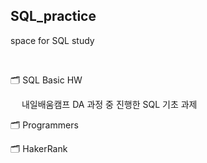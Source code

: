 ## SQL_practice
space for SQL study

</br>

🗂️ SQL Basic HW

　 내일배움캠프 DA 과정 중 진행한 SQL 기초 과제

🗂️ Programmers

🗂️ HakerRank


